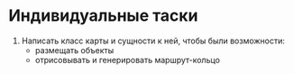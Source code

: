 # Индивидуальные таски
1. Написать класс карты и сущности к ней, чтобы были возможности: 
   + размещать объекты
   + отрисовывать и генерировать маршрут-кольцо
